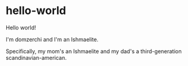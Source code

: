 # hello-world

Hello world!

I'm domzerchi and I'm an Ishmaelite.

Specifically, my mom's an Ishmaelite and my dad's a third-generation scandinavian-american.
